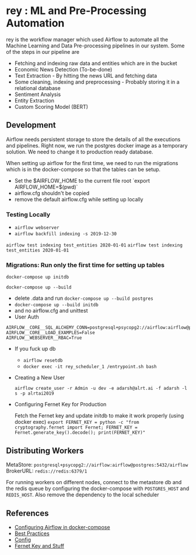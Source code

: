 # rey : ML and Pre-Processing Automation

rey is the workflow manager which used Airflow to automate all the Machine Learning and Data Pre-processing pipelines in our system. Some of the steps in our pipeline are
* Fetching and indexing raw data and entities which are in the bucket
* Economic News Detection (To-be-done)
* Text Extraction - By hitting the news URL and fetching data
* Some cleaning, indexing and preprocessing - Probably storing it in a relational database
* Sentiment Analysis
* Entity Extraction
* Custom Scoring Model (BERT)

## Development

Airflow needs persistent storage to store the details of all the executions and pipelines. Right now, we run the postgres docker image as a temporary solution. We need to change it to production ready database.

When setting up airflow for the first time, we need to run the migrations which is in the docker-compose so that the tables can be setup.

* Set the $AIRFLOW_HOME to the current file root
  `export AIRFLOW_HOME=$(pwd)`
* airflow.cfg shouldn't be copied
* remove the default airflow.cfg while setting up locally


### Testing Locally

* `airflow webserver`
* `airflow backfill indexing -s 2019-12-30`


`airflow test indexing test_entities 2020-01-01`
`airflow test indexing test_entities 2020-01-01`



### Migrations: Run only the first time for setting up tables

`docker-compose up initdb` 

`docker-compose up --build`

* delete .data and run `docker-compose up --build postgres`
* `docker-compose up --build initdb`
* and no airflow.cfg and unittest
* User Auth

```
AIRFLOW__CORE__SQL_ALCHEMY_CONN=postgresql+psycopg2://airflow:airflow@postgres:5432/airflow
AIRFLOW__CORE__LOAD_EXAMPLES=False
AIRFLOW__WEBSERVER__RBAC=True
```

* If you fuck up db

    - `airflow resetdb`
    - `docker exec -it rey_scheduler_1 /entrypoint.sh bash`

* Creating a New User

    `airflow create_user -r Admin -u dev -e adarsh@alrt.ai -f adarsh -l s -p alrtai2019`

* Configuring Fernet Key for Production

    Fetch the Fernet key and update initdb to make it work properly (using docker exec)
    `export FERNET_KEY = python -c "from cryptography.fernet import Fernet; FERNET_KEY = Fernet.generate_key().decode(); print(FERNET_KEY)"`

## Distributing Workers

MetaStore: `postgresql+psycopg2://airflow:airflow@postgres:5432/airflow`
BrokerURL: `redis://redis:6379/1`

For running workers on different nodes, connect to the metastore db and the redis queue by configuring
the docker-compose with `POSTGRES_HOST` and `REDIS_HOST`. Also remove the dependency to the local scheduler


## References

* [Configuring Airflow in docker-compose](https://medium.com/@xnuinside/quick-guide-how-to-run-apache-airflow-cluster-in-docker-compose-615eb8abd67a)
* [Best Practices](https://gtoonstra.github.io/etl-with-airflow/principles.html)
* [Config](https://github.com/kjam/data-pipelines-course/issues/1)
* [Fernet Key and Stuff](https://medium.com/@itunpredictable/apache-airflow-on-docker-for-complete-beginners-cf76cf7b2c9a)